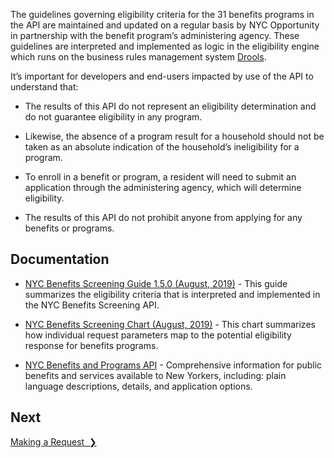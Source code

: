 The guidelines governing eligibility criteria for the 31 benefits programs in the API are maintained and updated on a regular basis by NYC Opportunity in partnership with the benefit program’s administering agency. These guidelines are interpreted and implemented as logic in the eligibility engine which runs on the business rules management system <a href="http://drools.org/" target="_blank">Drools</a>.

It’s important for developers and end-users impacted by use of the API to understand that:

* The results of this API do not represent an eligibility determination and do not guarantee eligibility in any program.

* Likewise, the absence of a program result for a household should not be taken as an absolute indication of the household’s ineligibility for a program.

* To enroll in a benefit or program, a resident will need to submit an application through the administering agency, which will determine eligibility.

* The results of this API do not prohibit anyone from applying for any benefits or programs.

## Documentation

* <a href="https://cdn.jsdelivr.net/gh/CityOfNewYork/screeningapi-docs@content/Benefits_Screening_Chart_1.5.0.pdf" target="_blank">NYC Benefits Screening Guide 1.5.0 (August, 2019)</a> - This guide summarizes the eligibility criteria that is interpreted and implemented in the NYC Benefits Screening API.

* <a href='https://cdn.jsdelivr.net/gh/CityOfNewYork/screeningapi-docs@content/NYC_Benefits_Screening_Guide_1.5.0.pdf' data-js='track' data-track-key='Benefits Screening Chart' data-track-data='[{"event":"benefits-screening-chart"}]' target='_blank' rel="nofollow noopener">NYC Benefits Screening Chart (August, 2019)</a> - This chart summarizes how individual request parameters map to the potential eligibility response for benefits programs.

* <a href='https://data.cityofnewyork.us/Social-Services/Benefits-and-Programs-API/kvhd-5fmu' target='_blank' rel="nofollow noopener">NYC Benefits and Programs API</a> - Comprehensive information for public benefits and services available to New Yorkers, including: plain language descriptions, details, and application options.

## Next

<a href="making-a-request" title="Making a Request" class="btn color-secondary-button">Making a Request&nbsp;&nbsp;❯</a>
